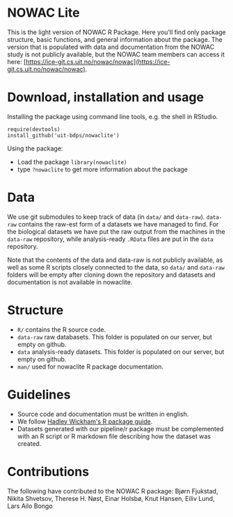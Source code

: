 # NOWAC Lite
This is the light version of NOWAC R Package. Here you'll find only package structure, basic functions, and general information about the package. The version that is populated with data and documentation from the NOWAC study is not publicly available, but the NOWAC team members can access it here: [https://ice-git.cs.uit.no/nowac/nowac](https://ice-git.cs.uit.no/nowac/nowac).

# Download, installation and usage
Installing the package using command line tools, e.g. the shell in RStudio.

```
require(devtools)
install_github('uit-bdps/nowaclite')
```

Using the package:
- Load the package `library(nowaclite)`
- type `?nowaclite` to get more information about the package

# Data
We use git submodules to keep track of data (in `data/` and `data-raw`).
`data-raw` contains the raw-est form of a datasets we have managed to find. For the biological datasets we have put
the raw output from the machines in the `data-raw` repository, while
analysis-ready `.RData` files are put in the `data` repository.

Note that the contents of the data and data-raw is not publicly available, as well as some R scripts closely connected to the data, so
`data/` and `data-raw` folders will be empty after cloning down the repository and datasets and documentation is not available in nowaclite.

# Structure
- `R/` contains the R source code.
- `data-raw` raw databasets.  This folder is populated on our server, but empty on github.
- `data` analysis-ready datasets.  This folder is populated on our server, but empty on github.
- `man/` used for nowaclite R package documentation.

# Guidelines
- Source code and documentation must be written in english.
- We follow [Hadley Wickham's R package guide](http://adv-r.had.co.nz).
- Datasets generated with our pipeline/r package must be complemented with an R script or R markdown file describing how the dataset was created.

# Contributions

The following have contributed to the NOWAC R package: Bjørn Fjukstad, Nikita Shvetsov, Therese H. Nøst, Einar Holsbø, Knut Hansen, Eiliv Lund, Lars Ailo Bongo
